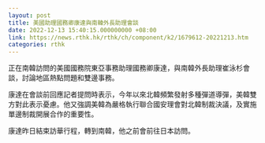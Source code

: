 ```yaml
---
layout: post
title: 美國助理國務卿康達與南韓外長助理會談
date: 2022-12-13 15:40:15.000000000 +08:00
link: https://news.rthk.hk/rthk/ch/component/k2/1679612-20221213.htm
categories: rthk
---
```


正在南韓訪問的美國國務院東亞事務助理國務卿康達，與南韓外長助理崔泳杉會談，討論地區熱點問題和雙邊事務。

康達在會談前回應記者提問時表示，今年以來北韓頻繁發射多種彈道導彈，美韓雙方對此表示憂慮。他又強調美韓為嚴格執行聯合國安理會對北韓制裁決議，及實施單邊制裁開展合作的重要性。

康達昨日結束訪華行程，轉到南韓，他之前會前往日本訪問。
